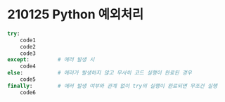 # 210125 Python 예외처리

```python
try:
	code1
    code2
    code3
except:			# 에러 발생 시
    code4
else:			# 에러가 발생하지 않고 무사히 코드 실행이 완료된 경우
    code5
finally:		# 에러 발생 여부와 관계 없이 try의 실행이 완료되면 무조건 실행
    code6
```

